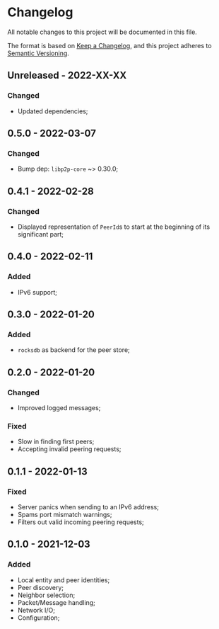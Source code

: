 # Changelog

All notable changes to this project will be documented in this file.

The format is based on [Keep a Changelog](https://keepachangelog.com/en/1.0.0/),
and this project adheres to [Semantic Versioning](https://semver.org/spec/v2.0.0.html).

<!-- ## Unreleased - YYYY-MM-DD

### Added

### Changed

### Deprecated

### Removed

### Fixed

### Security -->

## Unreleased - 2022-XX-XX

### Changed

- Updated dependencies;

## 0.5.0 - 2022-03-07

### Changed

- Bump dep: `libp2p-core` ~> 0.30.0;

## 0.4.1 - 2022-02-28

### Changed

- Displayed representation of `PeerId`s to start at the beginning of its significant part;

## 0.4.0 - 2022-02-11

### Added

- IPv6 support;

## 0.3.0 - 2022-01-20

### Added

- `rocksdb` as backend for the peer store;

## 0.2.0 - 2022-01-20

### Changed

- Improved logged messages;

### Fixed

- Slow in finding first peers;
- Accepting invalid peering requests;

## 0.1.1 - 2022-01-13

### Fixed

- Server panics when sending to an IPv6 address;
- Spams port mismatch warnings;
- Filters out valid incoming peering requests;

## 0.1.0 - 2021-12-03

### Added

- Local entity and peer identities;
- Peer discovery;
- Neighbor selection;
- Packet/Message handling;
- Network I/O;
- Configuration;
